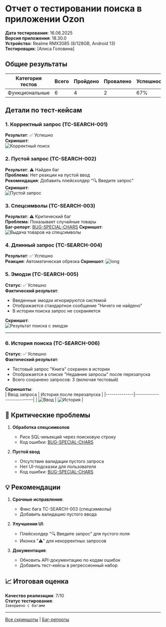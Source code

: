 # Отчет о тестировании поиска в приложении Ozon

**Дата тестирования**: 16.06.2025  
**Версия приложения**: 18.30.0  
**Устройство**: Realme RMX3085 (8/128GB, Android 13)  
**Тестировщик**: [Алиса Головина]  

## Общие результаты
| Категория тестов | Всего | Пройдено | Провалено | Успешность |
|------------------|-------|----------|-----------|------------|
| Функциональные  | 6     | 4        | 2         | 67%        |

## Детали по тест-кейсам

### 1. Корректный запрос (TC-SEARCH-001)
**Результат**: ✅ Успешно  
**Скриншот**:  
![Корректный поиск](/Ozon-Mobile-App-Testing/screenshots/correct_query.png)

### 2. Пустой запрос (TC-SEARCH-002)
**Результат**: ⚠️ Найден баг  
**Проблема**: Нет реакции на пустой ввод  
**Рекомендация**: Добавить плейсхолдер "🔍 Введите запрос"  
**Скриншот**:  
![Пустой запрос](/Ozon-Mobile-App-Testing/screenshots/empty_query.png)

### 3. Спецсимволы (TC-SEARCH-003)
**Результат**: ⚠️ Критический баг  
**Проблема**: Показывает случайные товары  
**Баг-репорт**: [BUG-SPECIAL-CHARS](/Ozon-Mobile-App-Testing/bug_reports/ozon_search_special_chars.md)
**Скриншот**: 
![Выдача товаров на спецсимволы](/Ozon-Mobile-App-Testing/screenshots/ozon_bad_results_rmx3085.png) 

### 4. Длинный запрос (TC-SEARCH-004)
**Результат**: ✅ Успешно  
**Реакция**: Автоматическая обрезка 
**Скриншот**: 
![long](/Ozon-Mobile-App-Testing/screenshots/long_correct_query.png)


### 5. Эмодзи (TC-SEARCH-005)
**Статус**: ✅ Успешно  
**Фактический результат**:  
- Введенные эмодзи игнорируются системой
- Отображается стандартное сообщение "Ничего не найдено"
- В истории поиска запрос не сохраняется

**Скриншот**:  
![Результат поиска с эмодзи](/Ozon-Mobile-App-Testing/screenshots/emoji_query.png)

---

### 6. История поиска (TC-SEARCH-006)
**Статус**: ✅ Успешно  
**Фактический результат**:  
- Тестовый запрос "Книга" сохранен в истории
- Отображается в списке "Недавние запросы" после перезапуска
- Всего сохранено запросов: 3 (включая тестовый)

**Скриншоты**:  
| Ввод запроса | История после перезапуска |
|--------------|--------------------------|
| ![Ввод](/screenshots/memory_input_query.png) | ![История](/Ozon-Mobile-App-Testing/screenshots/test_memory_query.png) |

## 🚨 Критические проблемы
1. **Обработка спецсимволов**  
   - Риск SQL-инъекций через поисковую строку
   - Код ошибки: [BUG-SPECIAL-CHARS](/Ozon-Mobile-App-Testing/bug_reports/ozon_search_special_chars.md)

2. **Пустой ввод**  
   - Отсутствие валидации пустого запроса
   - Нет UI-подсказки для пользователя
   - Код ошибки: [BUG-SPECIAL-CHARS](/Ozon-Mobile-App-Testing/bug_reports/ozon_search_empty.md)

## 💡 Рекомендации
1. **Срочные исправления**:
   - Фикс бага TC-SEARCH-003 (спецсимволы)
   - Добавить валидацию пустого ввода

2. **Улучшения UI**:
   - Плейсхолдер "🔍 Введите запрос" для пустого поля
   - Иконка "⚠️" для некорректных запросов

3. **Документация**:
   - Обновить API-документацию по кодам ошибок
   - Добавить тест-кейсы в регрессионный набор

## 📈 Итоговая оценка
**Качество реализации**: 7/10  
**Статус тестирования**:  
`Завершено с багами`

---

[Все скриншоты](/Ozon-Mobile-App-Testing/screenshots/)  | [Баг-репорты](/Ozon-Mobile-App-Testing/bug_reports/)